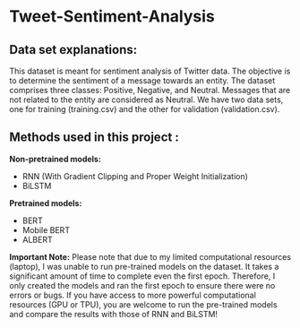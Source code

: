 # Tweet-Sentiment-Analysis


## Data set explanations: 

This dataset is meant for sentiment analysis of Twitter data. The objective is to determine the 
sentiment of a message towards an entity. The dataset comprises three classes: Positive, Negative, and Neutral. 
Messages that are not related to the entity are considered as Neutral. We have two data sets, one for training (training.csv)
and the other for validation (validation.csv).

## Methods used in this project : 

**Non-pretrained models:**  
 
* RNN (With Gradient Clipping and Proper Weight Initialization) 
* BiLSTM 
           
**Pretrained models:** 
        
* BERT 
* Mobile BERT 
* ALBERT
         
**Important Note:** Please note that due to my limited computational resources (laptop), I was unable to run pre-trained models on the dataset. It takes a significant amount of time to complete even the first epoch. Therefore, I only created the models and ran the first epoch to ensure there were no errors or bugs. If you have access to more powerful computational resources (GPU or TPU), you are welcome to run the pre-trained models and compare the results with those of RNN and BiLSTM!        
          
